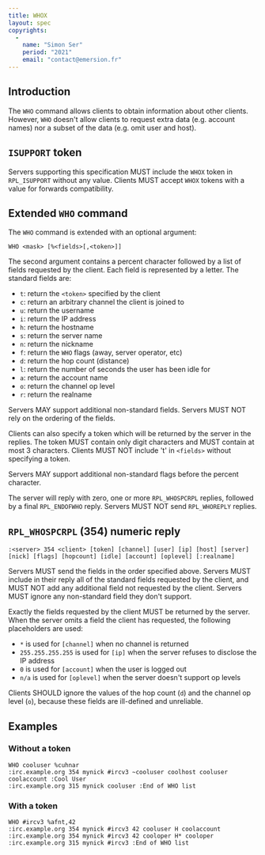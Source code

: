 ```yaml
---
title: WHOX
layout: spec
copyrights:
  -
    name: "Simon Ser"
    period: "2021"
    email: "contact@emersion.fr"
---
```


## Introduction

The `WHO` command allows clients to obtain information about other clients.
However, `WHO` doesn't allow clients to request extra data (e.g. account names)
nor a subset of the data (e.g. omit user and host).

## `ISUPPORT` token

Servers supporting this specification MUST include the `WHOX` token in
`RPL_ISUPPORT` without any value. Clients MUST accept `WHOX` tokens with a
value for forwards compatibility.

## Extended `WHO` command

The `WHO` command is extended with an optional argument:

    WHO <mask> [%<fields>[,<token>]]

The second argument contains a percent character followed by a list of fields
requested by the client. Each field is represented by a letter. The standard
fields are:

- `t`: return the `<token>` specified by the client
- `c`: return an arbitrary channel the client is joined to
- `u`: return the username
- `i`: return the IP address
- `h`: return the hostname
- `s`: return the server name
- `n`: return the nickname
- `f`: return the `WHO` flags (away, server operator, etc)
- `d`: return the hop count (distance)
- `l`: return the number of seconds the user has been idle for
- `a`: return the account name
- `o`: return the channel op level
- `r`: return the realname

Servers MAY support additional non-standard fields. Servers MUST NOT rely on
the ordering of the fields.

Clients can also specify a token which will be returned by the server in the
replies. The token MUST contain only digit characters and MUST contain at most
3 characters. Clients MUST NOT include 't' in `<fields>` without specifying a
token.

Servers MAY support additional non-standard flags before the percent character.

The server will reply with zero, one or more `RPL_WHOSPCRPL` replies, followed
by a final `RPL_ENDOFWHO` reply. Servers MUST NOT send `RPL_WHOREPLY` replies.

## `RPL_WHOSPCRPL` (354) numeric reply

    :<server> 354 <client> [token] [channel] [user] [ip] [host] [server] [nick] [flags] [hopcount] [idle] [account] [oplevel] [:realname]

Servers MUST send the fields in the order specified above. Servers MUST include
in their reply all of the standard fields requested by the client, and MUST NOT
add any additional field not requested by the client. Servers MUST ignore any
non-standard field they don't support.

Exactly the fields requested by the client MUST be returned by the server. When
the server omits a field the client has requested, the following placeholders
are used:

- `*` is used for `[channel]` when no channel is returned
- `255.255.255.255` is used for `[ip]` when the server refuses to disclose the
  IP address
- `0` is used for `[account]` when the user is logged out
- `n/a` is used for `[oplevel]` when the server doesn't support op levels

Clients SHOULD ignore the values of the hop count (`d`) and the channel op
level (`o`), because these fields are ill-defined and unreliable.

## Examples

### Without a token

    WHO cooluser %cuhnar
    :irc.example.org 354 mynick #ircv3 ~cooluser coolhost cooluser coolaccount :Cool User
    :irc.example.org 315 mynick cooluser :End of WHO list

### With a token

    WHO #ircv3 %afnt,42
    :irc.example.org 354 mynick #ircv3 42 cooluser H coolaccount
    :irc.example.org 354 mynick #ircv3 42 cooloper H* cooloper
    :irc.example.org 315 mynick #ircv3 :End of WHO list
